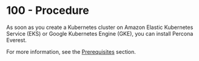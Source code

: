 # 100 - Procedure

As soon as you create a Kubernetes cluster on Amazon Elastic Kubernetes Service (EKS) or Google Kubernetes Engine (GKE), you can install Percona Everest.

For more information, see the [Prerequisites](https://docs.percona.com/everest/quickstart-guide/qs-prerequisites.html) section.
